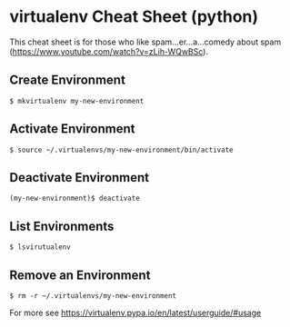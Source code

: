 # virtualenv Cheat Sheet (python)

This cheat sheet is for those who like spam...er...a...comedy about spam (https://www.youtube.com/watch?v=zLih-WQwBSc).

## Create Environment
```
$ mkvirtualenv my-new-environment
```

## Activate Environment
```
$ source ~/.virtualenvs/my-new-environment/bin/activate
```

## Deactivate Environment
```
(my-new-environment)$ deactivate
```

## List Environments
```
$ lsvirutualenv
```

## Remove an Environment
```
$ rm -r ~/.virtualenvs/my-new-environment
```

For more see https://virtualenv.pypa.io/en/latest/userguide/#usage
